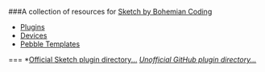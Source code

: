###A collection of resources for [Sketch by Bohemian Coding](http://www.sketchapp.com)

* [Plugins](https://github.com/sebj/Sketch-Plugins)
* [Devices](https://github.com/sebj/Sketch-Devices)
* [Pebble Templates](https://github.com/sebj/Sketch-Pebble-Templates)

===
*[Official Sketch plugin directory...](http://www.sketchapp.com/plugins)
*[Unofficial GitHub plugin directory...](https://github.com/sketchplugins/plugin-directory)*
